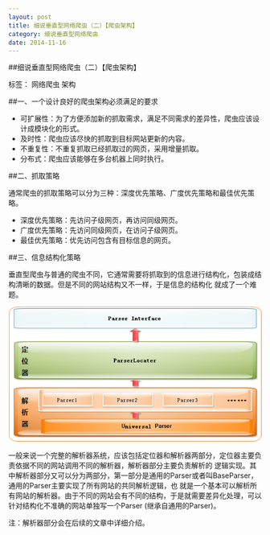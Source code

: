 ```yaml
---
layout: post
title: 细说垂直型网络爬虫（二）【爬虫架构】
category: 细说垂直型网络爬虫
date: 2014-11-16
---
```




##细说垂直型网络爬虫（二）【爬虫架构】

标签： 网络爬虫 架构

##一、一个设计良好的爬虫架构必须满足的要求

>
- 可扩展性：为了方便添加新的抓取需求，满足不同需求的差异性，爬虫应该设计成模块化的形式。
- 及时性：爬虫应该尽快的抓取到目标网站更新的内容。
- 不重复性：不重复抓取已经抓取过的网页，采用增量抓取。
- 分布式：爬虫应该能够在多台机器上同时执行。

<!-- more -->

##二、抓取策略

通常爬虫的抓取策略可以分为三种：深度优先策略、广度优先策略和最佳优先策略。

>
- 深度优先策略：先访问子级网页，再访问同级网页。
- 广度优先策略：先访问同级网页，在访问子级网页。
- 最佳优先策略：优先访问包含有目标信息的网页。

##三、信息结构化策略

垂直型爬虫与普通的爬虫不同，它通常需要将抓取到的信息进行结构化，包装成结构清晰的数据。但是不同的网站结构又不一样，于是信息的结构化
就成了一个难题。

![解析器基本结构图](/res/img/blogimg/parser1.png)

一般来说一个完整的解析器系统，应该包括定位器和解析器两部分，定位器主要负责依据不同的网站调用不同的解析器，解析器部分主要负责解析的
逻辑实现。其中解析器部分又可以分为两部分，第一部分是通用的Parser或者叫BaseParser，通用的Parser主要实现了所有网站的共同解析逻辑，也
就是一个基本可以解析所有网站的解析器。由于不同的网站会有不同的结构，于是就需要差异化处理，可以针对结构化不准确的网站单独写一个Parser
(继承自通用的Parser)。

注：解析器部分会在后续的文章中详细介绍。





